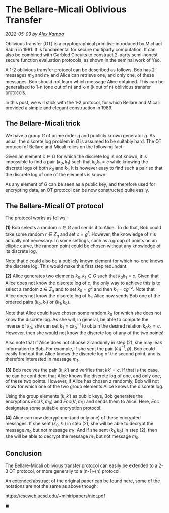 # The Bellare-Micali Oblivious Transfer

*2022-05-03 by [Alex Kampa](https://github.com/alex-kampa)*

Oblivious transfer (OT) is a cryptographical primitive introduced by Michael Rabin in 1981. It is fundamental for secure multiparty computation. It can also be combined with Garbled Circuits to construct 2-party semi-honest secure function evaluation protocols, as shown in the seminal work of Yao.

A 1-2 oblivious transfer protocol can be described as follows. Bob has 2 messages $m_0$ and $m_1$ and Alice can retrieve one, and only one, of these messages. Bob should not learn which message Alice obtained. This can be generalised to 1-n (one out of n) and k-n (k out of n) oblivious transfer protocols.

In this post, we will stick with the 1-2 protocol, for which Bellare and Micali provided a simple and elegant construction in 1989. 

## The Bellare-Micali trick

We have a group $G$ of prime order $q$ and publicly known generator $g$. As usual, the discrete log problem in $G$ is assumed to be suitably hard. The OT protocol of Bellare and Micali relies on the following fact:

Given an element $c \in G$ for which the discrete log is not known, it is impossible to find a pair $(k_0, k_1)$ such that $k_0 k_1 = c$ while knowing the discrete logs of both $k_0$ and $k_1$. It is however easy to find such a pair so that the discrete log of one of the elements is known.

As any element of $G$ can be seen as a public key, and therefore used for encrypting data, an OT protocol can be now constructed quite easily. 

## The Bellare-Micali OT protocol

The protocol works as follws:

**(1)** Bob selects a random $c \in G$ and sends it to Alice. To do that, Bob could take some random $r \in Z_q$ and set $c = g^r$. However, the knowledge of $r$ is actually not necessary. In some settings, such as a group of points on an elliptic curve, the random point could be chosen without any knowledge of its discrete log.

Note that $c$ could also be a publicly known element for which no-one knows the discrete log. This would make this first step redundant.

**(2)** Alice generates two elements $k_0, k_1 \in G$ such that $k_0 k_1 = c$. Given that Alice does not know the discrete log of $c$, the only way to achieve this is to select a random $z \in Z_q$ and to set $k_0 = g^z$ and then $k_1 = c g^{-z}$. Note that Alice does not know the discrete log of $k_1$. Alice now sends Bob one of the ordered pairs $(k_0, k_1)$ or $(k_1, k_0)$.

Note that Alice could have chosen some random $k_0$ for which she does not know the discrete log. As she will, in general, be able to compute the inverse of $k_0$, she can set $k_1 = c k_0^{-1}$ to obtain the desired relation $k_0 k_1 = c$. However, then she would not know the discrete log of any of the two points! 

Also note that if Alice does not choose $z$ randomly in step (2), she may leak information to Bob. For example, if she sent the pair $(c g^{-1}, g)$, Bob could easily find out that Alice knows the discrete log of the second point, and is therefore interested in message $m_1$.

**(3)** Bob receives the pair $(k, k')$ and verifies that $k k' = c$. If that is the case, he can be confident that Alice knows the discrete log of one, and only one, of these two points. However, if Alice has chosen $z$ randomly, Bob will not know for which one of the two group elements Alice knows the discrete log.

Using the group elements $(k, k')$ as public keys, Bob generates the encryptions $Enc(k, m_0)$ and $Enc(k', m_1)$ and sends them to Alice. Here, $Enc$ designates some suitable encryption protocol.

**(4)** Alice can now decrypt one (and only one) of these encrypted  messages. If she sent $(k_0, k_1)$ in step (2), she will be able to decrypt the message $m_0$ but not message $m_1$. And if she sent $(k_1, k_0)$ in step (2), then she will be able to decrypt the message $m_1$ but not message $m_0$.

## Conclusion

The Bellare-Micali oblivious transfer protocol can easily be extended to a 2-3 OT protocol, or more generally to a (n-1)-(n) protocol.

An extended abstract of the original paper can be found here, some of the notations are not the same as above though:

https://cseweb.ucsd.edu/~mihir/papers/niot.pdf

$\mathrm{\blacksquare}$
